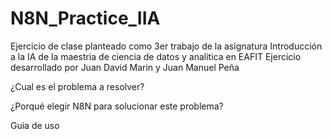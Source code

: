 # N8N_Practice_IIA
Ejercicio de clase planteado como 3er trabajo de la asignatura Introducción a la IA de la maestria de ciencia de datos y analitica en EAFIT
Ejercicio desarrollado por Juan David Marin y Juan Manuel Peña 


¿Cual es el problema a resolver?

¿Porqué elegir N8N para solucionar este problema? 

Guia de uso
